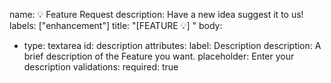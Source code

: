 
name: 💡 Feature Request
description: Have a new idea suggest it to us!
labels: ["enhancement"]
title: "[FEATURE 💡] <description>"
body:
  - type: textarea
    id: description
    attributes:
      label: Description
      description: A brief description of the Feature you want. 
      placeholder: Enter your description
    validations:
      required: true